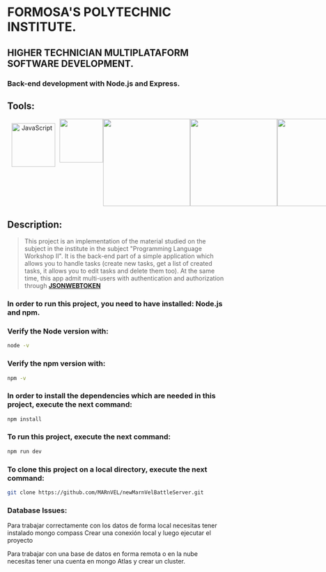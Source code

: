 # FORMOSA'S POLYTECHNIC INSTITUTE.
## HIGHER TECHNICIAN MULTIPLATAFORM SOFTWARE DEVELOPMENT.

### Back-end development with __Node.js__ and **Express**.
## Tools:
<div align="center" style="display: flex">
    <span>
        <a href="https://es.javascript.info/" target="_blank">
            <img width="100" style="margin: 10" title='JavaScript' src='https://upload.wikimedia.org/wikipedia/commons/6/6a/JavaScript-logo.png'>
        </a>
    </span>
    <span>
        <a href="https://nodejs.org/en/" title='NodeJS' target="_blank">
            <img width="100" src='https://upload.wikimedia.org/wikipedia/commons/d/d9/Node.js_logo.svg'>
        </a>
    </span>
    <br/>
    <span>
        <a href="https://www.mongodb.com/docs/" title='MongoDB' target="_blank">
            <img width="200" src='https://upload.wikimedia.org/wikipedia/commons/9/93/MongoDB_Logo.svg'>
        </a>
    </span>
    <span>
        <a href="https://mongoosejs.com/" title='Mongoose' target="_blank">
            <img width="200" src='https://mongoosejs.com/docs/images/mongoose5_62x30_transparent.png'>
        </a>
    </span>
    <span>
        <a href="https://expressjs.com/es/" title='ExpressJS' target="_blank">
            <img width="200" src='https://upload.wikimedia.org/wikipedia/commons/6/64/Expressjs.png'>
        </a>
    </span>

    
</div>

## Description:
> This project is an implementation of the material studied on the subject in the institute in the subject "Programming Language Workshop II".
> It is the back-end part of a simple application which allows you to handle tasks (create new tasks, get a list of created tasks, it allows you to edit tasks and delete them too).
> At the same time, this app admit multi-users with authentication and authorization through **[JSONWEBTOKEN][1]**


### In order to run this project, you need to have installed:  __Node.js__  and __npm__.


### Verify the Node version with:
```bash
node -v
```

### Verify the npm version with:
```bash	
npm -v
```

### In order to install the dependencies which are needed in this project, execute the next command:

```bash
npm install
```

### To run this project, execute the next command:

```bash
npm run dev
```

### To clone this project on a local directory, execute the next command:

```bash
git clone https://github.com/MARnVEL/newMarnVelBattleServer.git
```
### Database Issues:
Para trabajar correctamente con los datos de forma local necesitas tener instalado mongo compass
Crear una conexión local
y luego ejecutar el proyecto

Para trabajar con una base de datos en forma remota o en la nube necesitas tener una cuenta en mongo Atlas y crear un cluster.


[1]: https://jwt.io/


